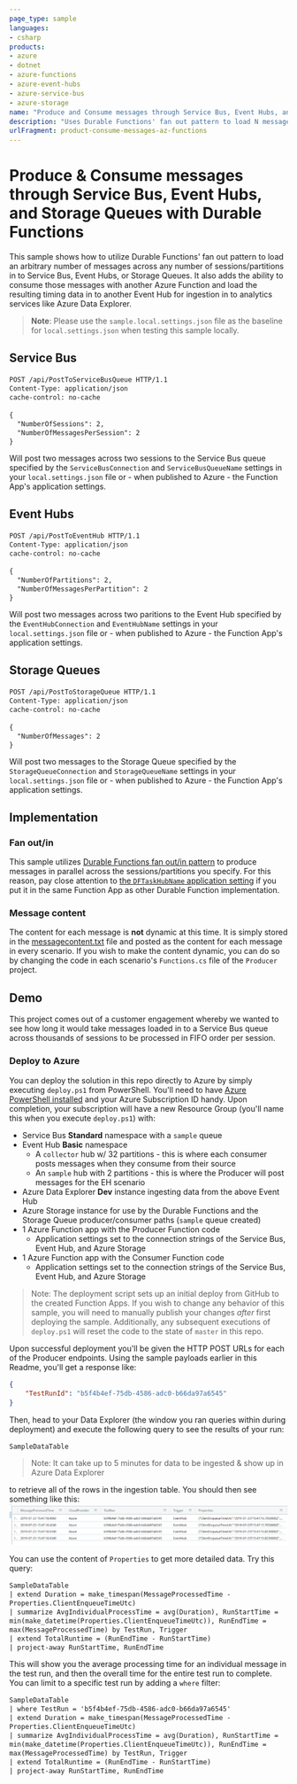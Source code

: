 ```yaml
---
page_type: sample
languages:
- csharp
products:
- azure
- dotnet
- azure-functions
- azure-event-hubs
- azure-service-bus
- azure-storage
name: "Produce and Consume messages through Service Bus, Event Hubs, and Storage Queues with Azure Functions"
description: "Uses Durable Functions' fan out pattern to load N messages across M sessions in to Service Bus, Event Hubs, or Storage Queues."
urlFragment: product-consume-messages-az-functions
---
```


# Produce & Consume messages through Service Bus, Event Hubs, and Storage Queues with Durable Functions

This sample shows how to utilize Durable Functions' fan out pattern to load an arbitrary number of messages across any number of sessions/partitions in to Service Bus, Event Hubs, or Storage Queues. It also adds the ability to consume those messages with another Azure Function and load the resulting timing data in to another Event Hub for ingestion in to analytics services like Azure Data Explorer.

> **Note**: Please use the `sample.local.settings.json` file as the baseline for `local.settings.json` when testing this sample locally.

## Service Bus

```http
POST /api/PostToServiceBusQueue HTTP/1.1
Content-Type: application/json
cache-control: no-cache

{
  "NumberOfSessions": 2,
  "NumberOfMessagesPerSession": 2
}
```

Will post two messages across two sessions to the Service Bus queue specified by the `ServiceBusConnection` and `ServiceBusQueueName` settings in your `local.settings.json` file or - when published to Azure - the Function App's application settings.

## Event Hubs

```http
POST /api/PostToEventHub HTTP/1.1
Content-Type: application/json
cache-control: no-cache

{
  "NumberOfPartitions": 2,
  "NumberOfMessagesPerPartition": 2
}
```

Will post two messages across two paritions to the Event Hub specified by the `EventHubConnection` and `EventHubName` settings in your `local.settings.json` file or - when published to Azure - the Function App's application settings.

## Storage Queues

```http
POST /api/PostToStorageQueue HTTP/1.1
Content-Type: application/json
cache-control: no-cache

{
  "NumberOfMessages": 2
}
```

Will post two messages to the Storage Queue specified by the `StorageQueueConnection` and `StorageQueueName` settings in your `local.settings.json` file or - when published to Azure - the Function App's application settings.

## Implementation

### Fan out/in

This sample utilizes [Durable Functions fan out/in pattern](https://docs.microsoft.com/en-us/azure/azure-functions/durable/durable-functions-cloud-backup) to produce messages in parallel across the sessions/partitions you specify. For this reason, pay close attention to [the `DFTaskHubName` application setting](Producer/sample.local.settings.json) if you put it in the same Function App as other Durable Function implementation.

### Message content

The content for each message is **not** dynamic at this time. It is simply stored in the [messagecontent.txt](Producer/messagecontent.txt) file and posted as the content for each message in every scenario. If you wish to make the content dynamic, you can do so by changing the code in each scenario's `Functions.cs` file of the `Producer` project.

## Demo

This project comes out of a customer engagement whereby we wanted to see how long it would take messages loaded in to a Service Bus queue across thousands of sessions to be processed in FIFO order per session.

### Deploy to Azure
You can deploy the solution in this repo directly to Azure by simply executing `deploy.ps1` from PowerShell. You'll need to have [Azure PowerShell installed](https://docs.microsoft.com/en-us/powershell/azure/install-az-ps?view=azps-2.4.0#install-the-azure-powershell-module-1) and your Azure Subscription ID handy. Upon completion, your subscription will have a new Resource Group (you'll name this when you execute `deploy.ps1`) with:

* Service Bus **Standard** namespace with a `sample` queue
* Event Hub **Basic** namespace
  * A `collector` hub w/ 32 partitions - this is where each consumer posts messages when they consume from their source
  * An `sample` hub with 2 partitions - this is where the Producer will post messages for the EH scenario
* Azure Data Explorer **Dev** instance ingesting data from the above Event Hub
* Azure Storage instance for use by the Durable Functions and the Storage Queue producer/consumer paths (`sample` queue created)
* 1 Azure Function app with the Producer Function code
  * Application settings set to the connection strings of the Service Bus, Event Hub, and Azure Storage
* 1 Azure Function app with the Consumer Function code
  * Application settings set to the connection strings of the Service Bus, Event Hub, and Azure Storage

> Note: The deployment script sets up an initial deploy from GitHub to the created Function Apps. If you wish to change any behavior of this sample, you will need to manually publish your changes _after_ first deploying the sample. Additionally, any subsequent executions of `deploy.ps1` will reset the code to the state of `master` in this repo.

Upon successful deployment you'll be given the HTTP POST URLs for each of the Producer endpoints. Using the sample payloads earlier in this Readme, you'll get a response like:

```json
{
    "TestRunId": "b5f4b4ef-75db-4586-adc0-b66da97a6545"
}
```

Then, head to your Data Explorer (the window you ran queries within during deployment) and execute the following query to see the results of your run:

```
SampleDataTable
```

> Note: It can take up to 5 minutes for data to be ingested & show up in Azure Data Explorer

to retrieve all of the rows in the ingestion table. You should then see something like this:
![](doc-img/all-sampledata.png)

You can use the content of `Properties` to get more detailed data. Try this query:

```kusto
SampleDataTable
| extend Duration = make_timespan(MessageProcessedTime - Properties.ClientEnqueueTimeUtc)
| summarize AvgIndividualProcessTime = avg(Duration), RunStartTime = min(make_datetime(Properties.ClientEnqueueTimeUtc)), RunEndTime = max(MessageProcessedTime) by TestRun, Trigger
| extend TotalRuntime = (RunEndTime - RunStartTime)
| project-away RunStartTime, RunEndTime
```

This will show you the average processing time for an individual message in the test run, and then the overall time for the entire test run to complete. You can limit to a specific test run by adding a `where` filter:

```kusto
SampleDataTable
| where TestRun = 'b5f4b4ef-75db-4586-adc0-b66da97a6545'
| extend Duration = make_timespan(MessageProcessedTime - Properties.ClientEnqueueTimeUtc)
| summarize AvgIndividualProcessTime = avg(Duration), RunStartTime = min(make_datetime(Properties.ClientEnqueueTimeUtc)), RunEndTime = max(MessageProcessedTime) by TestRun, Trigger
| extend TotalRuntime = (RunEndTime - RunStartTime)
| project-away RunStartTime, RunEndTime
```
